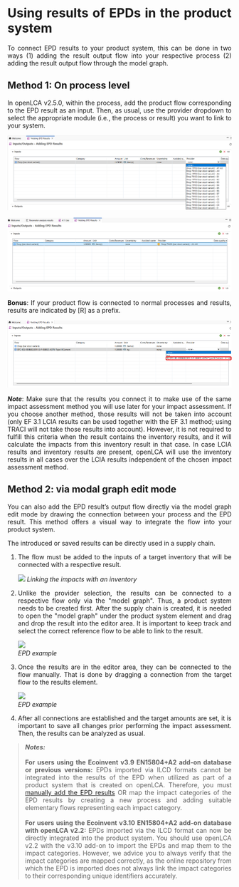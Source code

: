 <div style='text-align: justify;'>

# Using results of EPDs in the product system

To connect EPD results to your product system, this can be done in two ways (1) adding the result output flow into your respective process (2) adding the result output flow through the model graph.

## Method 1: On process level

In openLCA v2.5.0, within the process, add the product flow corresponding to the EPD result as an input.
Then, as usual, use the provider dropdown to select the appropriate module (i.e., the process or result) you want to link to your system.

![](../media/epd_res_in_prod_sys_1.png)

![](../media/epd_res_in_prod_sys_2.png)

**Bonus**: If your product flow is connected to normal processes and results, results are indicated by [R] as a prefix. 

![](../media/epd_res_in_prod_sys_3.png)

_**Note**_: Make sure that the results you connect it to make use of the same impact assessment method you will use later for your impact assessment. If you choose another method, those results will not be taken into account (only EF 3.1 LCIA results can be used together with the EF 3.1 method; using TRACI will not take those results into account). However, it is not required to fulfill this criteria when the result contains the inventory results, and it will calculate the impacts from this inventory result in that case. In case LCIA results and inventory results are present, openLCA will use the inventory results in all cases over the LCIA results independent of the chosen impact assessment method.

## Method 2: via modal graph edit mode

You can also add the EPD result’s output flow directly via the model graph edit mode by drawing the connection between your process and the EPD result. This method offers a visual way to integrate the flow into your product system.

The introduced or saved results can be directly used in a supply chain.

1.	The flow must be added to the inputs of a target inventory that will be connected with a respective result.

    ![](../media/epd_impacts_inventory.png)
    _Linking the impacts with an inventory_

2.	Unlike the provider selection, the results can be connected to a respective flow only via the "model graph". 
Thus, a product system needs to be created first. After the supply chain is created, it is needed to open the "model graph" 
under the product system element and drag and drop the result into the editor area. It is important to keep 
track and select the correct reference flow to be able to link to the result. 

    ![](../media/epd_example_2.png)
    <br>_EPD example_

3.	Once the results are in the editor area, they can be connected to the flow manually. That is done by dragging a connection from the 
target flow to the results element.

    ![](../media/epd_example_3.png)
    <br>_EPD example_

4.	After all connections are established and the target amounts are set, it is important to save all changes prior performing the impact assessment. Then, the results can be analyzed as usual.


>_**Notes:**_ 
<br><br>**For users using the Ecoinvent v3.9 EN15804+A2 add-on database or previous versions:** EPDs imported via ILCD formats cannot be integrated into the results of the EPD when utilized as part of a product system that is created on openLCA. Therefore, you must [manually add the EPD results](./adding_results_3rd_sources.md#adding-epds-manually) OR map the impact categories of the EPD results by creating a new process and adding suitable elementary flows representing each impact category. 
<br><br>**For users using the Ecoinvent v3.10 EN15804+A2 add-on database with openLCA v2.2:** EPDs imported via the ILCD format can now be directly integrated into the product system. You should use openLCA v2.2 with the v3.10 add-on to import the EPDs and map them to the impact categories. However, we advice you to always verify that the impact categories are mapped correctly, as the online repository from which the EPD is imported does not always link the impact categories to their corresponding unique identifiers accurately.

</div>
